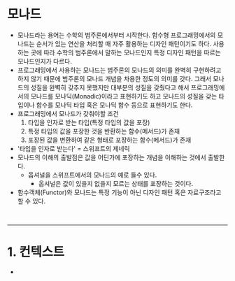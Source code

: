 # 모나드
- 모나드라는 용어는 수학의 범주론에서부터 시작한다. 함수형 프로그래밍에서의 모나드는 순서가 있는 연산을 처리할 때 자주 활용하는 디자인 패턴이기도 하다. 사용하는 곳에 따라 수학의 범주론에서 말하는 모나드인지 특정 디자인 패턴을 따르는 모나드인지가 다르다.
- 프로그래밍에서 사용하는 모나드는 범주론의 모나드의 의미를 완벽히 구현하려고 하지 않기 때문에 범주론의 모나드 개념을 차용한 정도의 의미를 갖다. 그래서 모나드의 성질을 완벽히 갖추지 못했지만 대부분의 성질을 갖췄다고 해서 프로그래밍에서의 모나드를 모나딕(Monadic)이라고 표현하기도 하고 모나드의 성질을 갖는 타입이나 함수를 모나딕 타입 혹은 모나딕 함수 등으로 표현하기도 한다.
- 프로그래밍에서 모나드가 갖춰야할 조건
  1. 타입을 인자로 받는 타입(특정 타입의 값을 포장)
  2. 특정 타입의 값을 포장한 것을 반환하는 함수(메서드)가 존재
  3. 포장된 값을 변환하여 같은 형태로 포장하는 함수(메서드)가 존재
- '타입을 인자로 받는다' = 스위프트의 제네릭
- 모나드의 이해의 출발점은 값을 어딘가에 포장하는 개념을 이해하는 것에서 출발한다.
  - 옵셔널을 스위프트에서의 모나드의 예로 들수 있다.
    - 옵셔널은 값이 있을지 없을지 모르는 상태를 포장하는 것이다.
- 함수객체(Functor)와 모나드는 특정 기능이 아닌 디자인 패턴 혹은 자료구조라고 할 수 있다.

<br/>

----------
# 1. 컨텍스트
- 
